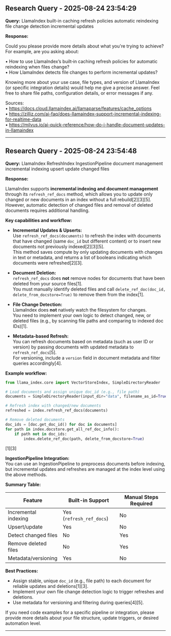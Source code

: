 
## Research Query - 2025-08-24 23:54:29

**Query:** LlamaIndex built-in caching refresh policies automatic reindexing file change detection incremental updates

**Response:**

Could you please provide more details about what you're trying to achieve? For example, are you asking about:

• How to use LlamaIndex’s built‐in caching refresh policies for automatic reindexing when files change?  
• How LlamaIndex detects file changes to perform incremental updates?  

Knowing more about your use case, file types, and version of LlamaIndex (or specific integration details) would help me give a precise answer. Feel free to share file paths, configuration details, or error messages if any.

Sources:  
• https://docs.cloud.llamaindex.ai/llamaparse/features/cache_options  
• https://zilliz.com/ai-faq/does-llamaindex-support-incremental-indexing-for-realtime-data  
• https://milvus.io/ai-quick-reference/how-do-i-handle-document-updates-in-llamaindex

---

## Research Query - 2025-08-24 23:54:48

**Query:** LlamaIndex RefreshIndex IngestionPipeline document management incremental indexing upsert update changed files

**Response:**

LlamaIndex supports **incremental indexing and document management** through its `refresh_ref_docs` method, which allows you to update only changed or new documents in an index without a full rebuild[2][3][5]. However, automatic detection of changed files and removal of deleted documents requires additional handling.

**Key capabilities and workflow:**

- **Incremental Updates & Upserts:**  
  Use `refresh_ref_docs(documents)` to refresh the index with documents that have changed (same `doc_id` but different content) or to insert new documents not previously indexed[2][3][5].  
  This method saves compute by only updating documents with changes in text or metadata, and returns a list of booleans indicating which documents were refreshed[2][3].

- **Document Deletion:**  
  `refresh_ref_docs` does **not** remove nodes for documents that have been deleted from your source files[1].  
  You must manually identify deleted files and call `delete_ref_doc(doc_id, delete_from_docstore=True)` to remove them from the index[1].

- **File Change Detection:**  
  LlamaIndex does **not** natively watch the filesystem for changes.  
  You need to implement your own logic to detect changed, new, or deleted files (e.g., by scanning file paths and comparing to indexed doc IDs)[1].

- **Metadata-based Refresh:**  
  You can refresh documents based on metadata (such as user ID or version) by passing documents with updated metadata to `refresh_ref_docs`[5].  
  For versioning, include a `version` field in document metadata and filter queries accordingly[4].

**Example workflow:**

```python
from llama_index.core import VectorStoreIndex, SimpleDirectoryReader

# Load documents and assign unique doc_id (e.g., file path)
documents = SimpleDirectoryReader(input_dir="data", filename_as_id=True).load_data()

# Refresh index with changed/new documents
refreshed = index.refresh_ref_docs(documents)

# Remove deleted documents
doc_ids = [doc.get_doc_id() for doc in documents]
for path in index.docstore.get_all_ref_doc_info():
    if path not in doc_ids:
        index.delete_ref_doc(path, delete_from_docstore=True)
```
[1][3]

**IngestionPipeline Integration:**  
You can use an IngestionPipeline to preprocess documents before indexing, but incremental updates and refreshes are managed at the index level using the above methods.

**Summary Table:**

| Feature                | Built-in Support | Manual Steps Required |
|------------------------|------------------|----------------------|
| Incremental indexing   | Yes (`refresh_ref_docs`) | No                 |
| Upsert/update          | Yes              | No                   |
| Detect changed files   | No               | Yes                  |
| Remove deleted files   | No               | Yes                  |
| Metadata/versioning    | Yes              | No                   |

**Best Practices:**
- Assign stable, unique `doc_id` (e.g., file path) to each document for reliable updates and deletions[1][3].
- Implement your own file change detection logic to trigger refreshes and deletions.
- Use metadata for versioning and filtering during queries[4][5].

If you need code examples for a specific pipeline or integration, please provide more details about your file structure, update triggers, or desired automation level.

---
